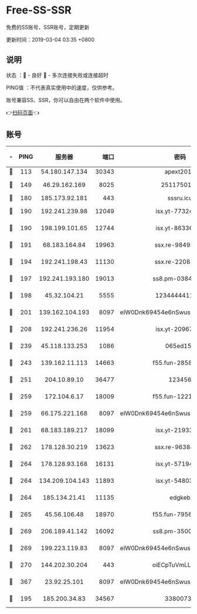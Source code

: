 # Free-SS-SSR

免费的SS账号、SSR账号，定期更新

更新时间：2019-03-04 03:35 +0800

## 说明

状态     ：🙂 - 良好 🙁 - 多次连接失败或连接超时

PING值   ：不代表真实使用中的速度，仅供参考。

账号兼容SS、SSR，你可以自由在两个软件中使用。

👉[扫码页面](https://liesauer.github.io/free-ss-ssr.github.io/)👈

## 账号

|-|PING|服务器|端口|密码|加密方式|区域|
|:----:|:----:|:-----:|-----:|:----:|:----:|:----:|
|🙂|113|54.180.147.134|30343|apext2019|chacha20|KR|
|🙂|149|46.29.162.169|8025|2511750146|aes-256-cfb|RU|
|🙂|180|185.173.92.181|443|sssru.icu|rc4-md5|RU|
|🙂|190|192.241.239.98|12049|isx.yt-77324460|aes-256-cfb|US|
|🙂|190|198.199.101.65|12744|isx.yt-86336141|aes-256-cfb|US|
|🙂|191|68.183.164.84|19963|ssx.re-98493930|aes-256-cfb|US|
|🙂|194|192.241.198.43|11130|ssx.re-22083061|aes-256-cfb|US|
|🙂|197|192.241.193.180|19013|ss8.pm-03842768|aes-256-cfb|US|
|🙂|198|45.32.104.21|5555|1234444411111|aes-256-cfb|SG|
|🙂|201|139.162.104.193|8097|eIW0Dnk69454e6nSwuspv9DmS201tQ0D|aes-256-cfb|JP|
|🙂|208|192.241.236.26|11954|isx.yt-20967574|aes-256-cfb|US|
|🙂|239|45.118.133.253|1086|065ed15a|aes-256-cfb|SG|
|🙂|243|139.162.11.113|14663|f55.fun-28583280|aes-256-cfb|SG|
|🙂|251|204.10.89.10|36477|123456|aes-256-cfb|US|
|🙂|259|172.104.6.17|18009|f55.fun-12212808|aes-256-cfb|US|
|🙂|259|66.175.221.168|8097|eIW0Dnk69454e6nSwuspv9DmS201tQ0D|aes-256-cfb|US|
|🙂|261|68.183.189.217|18099|isx.yt-21933361|aes-256-cfb|SG|
|🙂|262|178.128.30.219|13623|ssx.re-96384846|aes-256-cfb|SG|
|🙂|264|178.128.93.168|16131|isx.yt-57194887|aes-256-cfb|SG|
|🙂|264|134.209.104.143|11893|isx.yt-54803040|aes-256-cfb|SG|
|🙂|264|185.134.21.41|11135|edgkeb|aes-256-cfb|GB|
|🙂|265|45.56.106.48|18970|f55.fun-79568034|aes-256-cfb|US|
|🙂|269|206.189.41.142|16092|ss8.pm-35002158|aes-256-cfb|SG|
|🙂|269|199.223.119.83|8097|eIW0Dnk69454e6nSwuspv9DmS201tQ0D|aes-256-cfb|US|
|🙂|270|144.202.30.204|443|oiECpTuVmLLxk4Ts|aes-256-cfb|US|
|🙂|367|23.92.25.101|8097|eIW0Dnk69454e6nSwuspv9DmS201tQ0D|aes-256-cfb|US|
|🙂|195|185.200.34.83|34567|33800731|aes-256-cfb|US|
